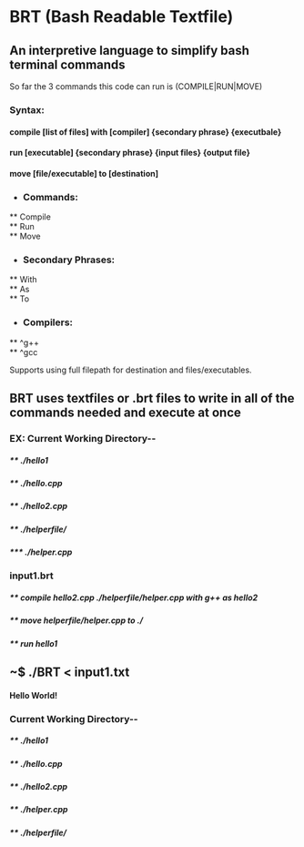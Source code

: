 # BRT   (Bash Readable Textfile)
## An interpretive language to simplify bash terminal commands

So far the 3 commands this code can run is (COMPILE|RUN|MOVE)

### Syntax: 
####         compile [list of files] with [compiler] {secondary phrase} {executbale} 
####         run [executable] {secondary phrase} {input files} {output file}
####         move [file/executable] to [destination]


* ###  Commands: <br />
**    Compile <br />
**    Run <br />
**    Move <br />

* ###  Secondary Phrases:
**   With <br />
**   As <br />
**   To <br />

* ###  Compilers:
**     ^g++ <br />
**     ^gcc <br />

Supports using full filepath for destination and files/executables.

## BRT uses textfiles or .brt files to write in all of the commands needed and execute at once
### EX: Current Working Directory--
##### **                        ./hello1
##### **                        ./hello.cpp
##### **                        ./hello2.cpp
##### **                        ./helperfile/
##### ***                            ./helper.cpp
###                         
### input1.brt
##### **    compile hello2.cpp ./helperfile/helper.cpp with g++ as hello2
##### **    move helperfile/helper.cpp to ./
##### **    run hello1
###     
### 
## ~$ ./BRT < input1.txt
####     Hello World!
###
###
###     Current Working Directory--
##### **                         ./hello1
##### **                        ./hello.cpp
##### **                        ./hello2.cpp
##### **                        ./helper.cpp
##### **                        ./helperfile/
